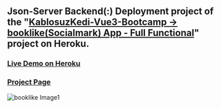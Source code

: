 ## Json-Server Backend(:) Deployment project of the "[KablosuzKedi-Vue3-Bootcamp -> booklike(Socialmark) App - Full Functional](https://github.com/mmcabukbt/kablosuzKedi-booklike-App-vue3-composition--script-setup-vite-tailwind)" project on Heroku.

### [Live Demo on Heroku](https://booklike-app-heroku.herokuapp.com/)

### [Project Page](https://github.com/mmcabukbt/kablosuzKedi-booklike-App-vue3-composition--script-setup-vite-tailwind)


![booklike Image1](/readme_src/bl1.png)
